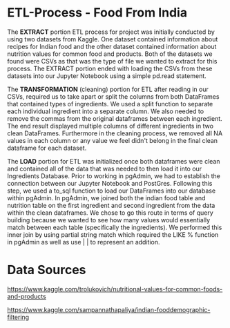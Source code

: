 # ETL-Process - Food From India

The **EXTRACT** portion ETL process for project was initially conducted by using two datasets from Kaggle. One dataset contained information about recipes for Indian food and the other dataset contained information about nutrition values for common food and products. Both of the datasets we found were CSVs as that was the type of file we wanted to extract for this process. The EXTRACT portion ended with loading the CSVs from these datasets into our Jupyter Notebook using a simple pd.read statement.

The **TRANSFORMATION** (cleaning) portion for ETL after reading in our CSVs, required us to take apart or split the columns from both DataFrames that contained types of ingredients. We used a split function to separate each individual ingredient into a separate column. We also needed to remove the commas from the original dataframes between each ingredient. The end result displayed multiple columns of different ingredients in two clean DataFrames. Furthermore in the cleaning process, we removed all NA values in each column or any value we feel didn't belong in the final clean dataframe for each dataset. 

The **LOAD** portion for ETL was initialized once both dataframes were clean and contained all of the data that was needed to then load it into our Ingredients Database. Prior to working in pgAdmin, we had to establish the connection between our Jupyter Notebook and PostGres. Following this step, we used a to_sql function to load our DataFrames into our database within pgAdmin. In pgAdmin, we joined both the indian food table and nutrition table on the first ingredient and second ingredient from the data within the clean dataframes. We chose to go this route in terms of query building because we wanted to see how many values would essentially match between each table (specifically the ingredients). We performed this inner join by using partial string match which required the LIKE % function in pgAdmin as well as use | | to represent an addition. 

# Data Sources

https://www.kaggle.com/trolukovich/nutritional-values-for-common-foods-and-products

https://www.kaggle.com/sampannathapaliya/indian-fooddemographic-filtering
